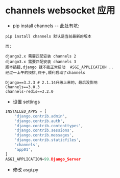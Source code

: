 # channels websocket 应用
- pip install channels
-- 此处有坑:
```text
pip install channels 默认是当前最新的版本

而:

django2.x 需要匹配安装 channels 2
django3.x 需要匹配安装 channels 3
版本搞错,django 就不能正常启动  ASGI_APPLICATION ..
经过一上午的摸排,终于,顺利启动了channels 

Django==3.2.3 # 2.1.14升级上来的，最后没影响
Channels==3.0.3
channels-redis==3.2.0

```

- 设置 settings
```python
INSTALLED_APPS = [
    'django.contrib.admin',
    'django.contrib.auth',
    'django.contrib.contenttypes',
    'django.contrib.sessions',
    'django.contrib.messages',
    'django.contrib.staticfiles',
    'channels',
    'app01',
]
ASGI_APPLICATION=99.Django_Server

```
- 修改 asgi.py
```python




```

